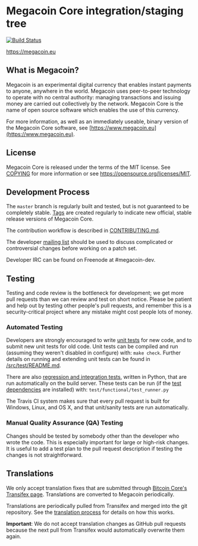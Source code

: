Megacoin Core integration/staging tree
=====================================

[![Build Status](https://travis-ci.org/megacoin-project/megacoin.svg?branch=master)](https://travis-ci.org/megacoin-project/megacoin)

https://megacoin.eu

What is Megacoin?
----------------

Megacoin is an experimental digital currency that enables instant payments to
anyone, anywhere in the world. Megacoin uses peer-to-peer technology to operate
with no central authority: managing transactions and issuing money are carried
out collectively by the network. Megacoin Core is the name of open source
software which enables the use of this currency.

For more information, as well as an immediately useable, binary version of
the Megacoin Core software, see [https://www.megacoin.eu](https://www.megacoin.eu).

License
-------

Megacoin Core is released under the terms of the MIT license. See [COPYING](COPYING) for more
information or see https://opensource.org/licenses/MIT.



Development Process
-------------------

The `master` branch is regularly built and tested, but is not guaranteed to be
completely stable. [Tags](https://github.com/LIMXTEC/Megacoin/tags) are created
regularly to indicate new official, stable release versions of Megacoin Core.

The contribution workflow is described in [CONTRIBUTING.md](CONTRIBUTING.md).

The developer [mailing list](https://groups.google.com/forum/#!forum/megacoin-dev)
should be used to discuss complicated or controversial changes before working
on a patch set.

Developer IRC can be found on Freenode at #megacoin-dev.

Testing
-------

Testing and code review is the bottleneck for development; we get more pull
requests than we can review and test on short notice. Please be patient and help out by testing
other people's pull requests, and remember this is a security-critical project where any mistake might cost people
lots of money.

### Automated Testing

Developers are strongly encouraged to write [unit tests](src/test/README.md) for new code, and to
submit new unit tests for old code. Unit tests can be compiled and run
(assuming they weren't disabled in configure) with: `make check`. Further details on running
and extending unit tests can be found in [/src/test/README.md](/src/test/README.md).

There are also [regression and integration tests](/test), written
in Python, that are run automatically on the build server.
These tests can be run (if the [test dependencies](/test) are installed) with: `test/functional/test_runner.py`

The Travis CI system makes sure that every pull request is built for Windows, Linux, and OS X, and that unit/sanity tests are run automatically.

### Manual Quality Assurance (QA) Testing

Changes should be tested by somebody other than the developer who wrote the
code. This is especially important for large or high-risk changes. It is useful
to add a test plan to the pull request description if testing the changes is
not straightforward.

Translations
------------

We only accept translation fixes that are submitted through [Bitcoin Core's Transifex page](https://www.transifex.com/projects/p/bitcoin/).
Translations are converted to Megacoin periodically.

Translations are periodically pulled from Transifex and merged into the git repository. See the
[translation process](doc/translation_process.md) for details on how this works.

**Important**: We do not accept translation changes as GitHub pull requests because the next
pull from Transifex would automatically overwrite them again.

